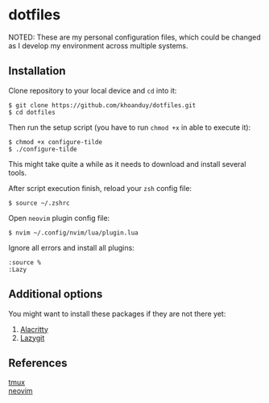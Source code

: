 # dotfiles
NOTED: These are my personal configuration files, which could be changed as I develop my environment across multiple systems.

## Installation
Clone repository to your local device and `cd` into it:
```shell script
$ git clone https://github.com/khoanduy/dotfiles.git
$ cd dotfiles
```
Then run the setup script (you have to run `chmod +x` in able to execute it):
```shell script
$ chmod +x configure-tilde
$ ./configure-tilde
```
This might take quite a while as it needs to download and install several tools.

After script execution finish, reload your `zsh` config file:
```shell script
$ source ~/.zshrc
```

Open `neovim` plugin config file:
```shell script
$ nvim ~/.config/nvim/lua/plugin.lua
```
Ignore all errors and install all plugins:
```vim
:source %
:Lazy
```

## Additional options
You might want to install these packages if they are not there yet:
1. [Alacritty](https://github.com/alacritty/alacritty)
2. [Lazygit](https://github.com/jesseduffield/lazygit)

## References
[tmux](https://github.com/tmux/tmux)\
[neovim](https://neovim.io/)

